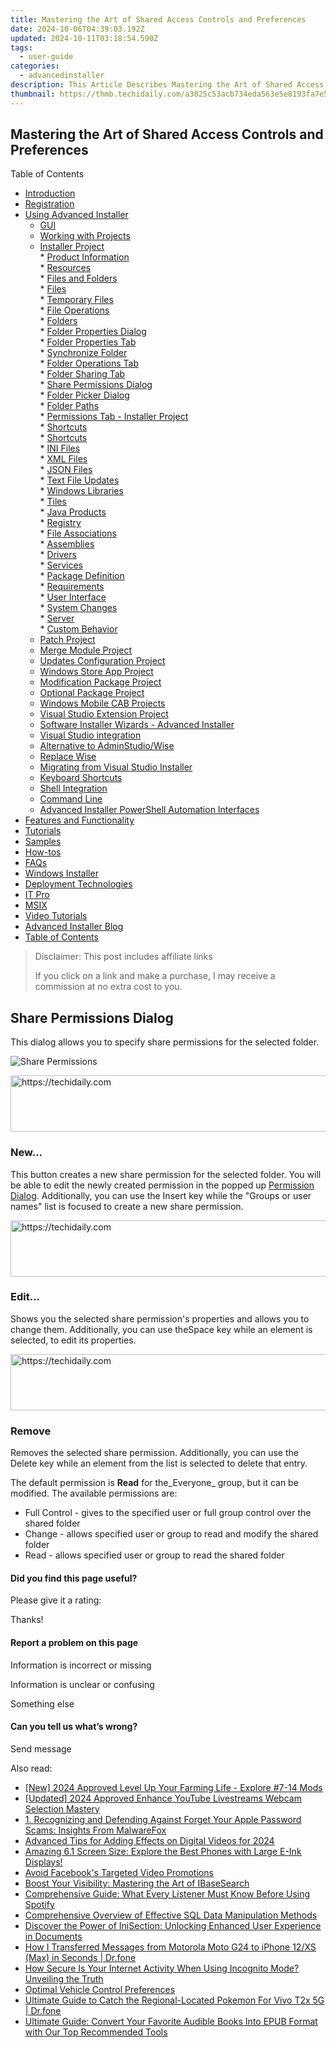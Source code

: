 ```yaml
---
title: Mastering the Art of Shared Access Controls and Preferences
date: 2024-10-06T04:39:03.192Z
updated: 2024-10-11T03:18:54.590Z
tags:
  - user-guide
categories:
  - advancedinstaller
description: This Article Describes Mastering the Art of Shared Access Controls and Preferences
thumbnail: https://thmb.techidaily.com/a3825c53acb734eda563e5e8193fa7e586da129de2b915844ef28bdfbf11f7f0.jpg
---
```


## Mastering the Art of Shared Access Controls and Preferences

Table of Contents

* [Introduction](https://tools.techidaily.com/advancedinstaller/products/)
* [Registration](https://tools.techidaily.com/advancedinstaller/products/)
* [Using Advanced Installer](https://tools.techidaily.com/advancedinstaller/products/)  
   * [GUI](https://tools.techidaily.com/advancedinstaller/products/)  
   * [Working with Projects](https://tools.techidaily.com/advancedinstaller/products/)  
   * [Installer Project](https://tools.techidaily.com/advancedinstaller/products/)  
         * [Product Information](https://tools.techidaily.com/advancedinstaller/products/)  
         * [Resources](https://tools.techidaily.com/advancedinstaller/products/)  
                  * [Files and Folders](https://tools.techidaily.com/advancedinstaller/products/)  
                              * [Files](https://tools.techidaily.com/advancedinstaller/products/)  
                              * [Temporary Files](https://tools.techidaily.com/advancedinstaller/products/)  
                              * [File Operations](https://tools.techidaily.com/advancedinstaller/products/)  
                              * [Folders](https://tools.techidaily.com/advancedinstaller/products/)  
                                             * [Folder Properties Dialog](https://tools.techidaily.com/advancedinstaller/products/)  
                                                               * [Folder Properties Tab](https://tools.techidaily.com/advancedinstaller/products/)  
                                                               * [Synchronize Folder](https://tools.techidaily.com/advancedinstaller/products/)  
                                                               * [Folder Operations Tab](https://tools.techidaily.com/advancedinstaller/products/)  
                                                               * [Folder Sharing Tab](https://tools.techidaily.com/advancedinstaller/products/)  
                                                                                    * [Share Permissions Dialog](https://tools.techidaily.com/advancedinstaller/products/)  
                                             * [Folder Picker Dialog](https://tools.techidaily.com/advancedinstaller/products/)  
                                             * [Folder Paths](https://tools.techidaily.com/advancedinstaller/products/)  
                              * [Permissions Tab - Installer Project](https://tools.techidaily.com/advancedinstaller/products/)  
                              * [Shortcuts](https://tools.techidaily.com/advancedinstaller/products/)  
                              * [Shortcuts](https://tools.techidaily.com/advancedinstaller/products/)  
                              * [INI Files](https://tools.techidaily.com/advancedinstaller/products/)  
                              * [XML Files](https://tools.techidaily.com/advancedinstaller/products/)  
                              * [JSON Files](https://tools.techidaily.com/advancedinstaller/products/)  
                              * [Text File Updates](https://tools.techidaily.com/advancedinstaller/products/)  
                              * [Windows Libraries](https://tools.techidaily.com/advancedinstaller/products/)  
                  * [Tiles](https://tools.techidaily.com/advancedinstaller/products/)  
                  * [Java Products](https://tools.techidaily.com/advancedinstaller/products/)  
                  * [Registry](https://tools.techidaily.com/advancedinstaller/products/)  
                  * [File Associations](https://tools.techidaily.com/advancedinstaller/products/)  
                  * [Assemblies](https://tools.techidaily.com/advancedinstaller/products/)  
                  * [Drivers](https://tools.techidaily.com/advancedinstaller/products/)  
                  * [Services](https://tools.techidaily.com/advancedinstaller/products/)  
         * [Package Definition](https://tools.techidaily.com/advancedinstaller/products/)  
         * [Requirements](https://tools.techidaily.com/advancedinstaller/products/)  
         * [User Interface](https://tools.techidaily.com/advancedinstaller/products/)  
         * [System Changes](https://tools.techidaily.com/advancedinstaller/products/)  
         * [Server](https://tools.techidaily.com/advancedinstaller/products/)  
         * [Custom Behavior](https://tools.techidaily.com/advancedinstaller/products/)  
   * [Patch Project](https://tools.techidaily.com/advancedinstaller/products/)  
   * [Merge Module Project](https://tools.techidaily.com/advancedinstaller/products/)  
   * [Updates Configuration Project](https://tools.techidaily.com/advancedinstaller/products/)  
   * [Windows Store App Project](https://tools.techidaily.com/advancedinstaller/products/)  
   * [Modification Package Project](https://tools.techidaily.com/advancedinstaller/products/)  
   * [Optional Package Project](https://tools.techidaily.com/advancedinstaller/products/)  
   * [Windows Mobile CAB Projects](https://tools.techidaily.com/advancedinstaller/products/)  
   * [Visual Studio Extension Project](https://tools.techidaily.com/advancedinstaller/products/)  
   * [Software Installer Wizards - Advanced Installer](https://tools.techidaily.com/advancedinstaller/products/)  
   * [Visual Studio integration](https://tools.techidaily.com/advancedinstaller/products/)  
   * [Alternative to AdminStudio/Wise](https://tools.techidaily.com/advancedinstaller/products/)  
   * [Replace Wise](https://tools.techidaily.com/advancedinstaller/products/)  
   * [Migrating from Visual Studio Installer](https://tools.techidaily.com/advancedinstaller/products/)  
   * [Keyboard Shortcuts](https://tools.techidaily.com/advancedinstaller/products/)  
   * [Shell Integration](https://tools.techidaily.com/advancedinstaller/products/)  
   * [Command Line](https://tools.techidaily.com/advancedinstaller/products/)  
   * [Advanced Installer PowerShell Automation Interfaces](https://tools.techidaily.com/advancedinstaller/products/)
* [Features and Functionality](https://tools.techidaily.com/advancedinstaller/products/)
* [Tutorials](https://tools.techidaily.com/advancedinstaller/products/)
* [Samples](https://tools.techidaily.com/advancedinstaller/products/)
* [How-tos](https://tools.techidaily.com/advancedinstaller/products/)
* [FAQs](https://tools.techidaily.com/advancedinstaller/products/)
* [Windows Installer](https://tools.techidaily.com/advancedinstaller/products/)
* [Deployment Technologies](https://tools.techidaily.com/advancedinstaller/products/)
* [IT Pro](https://tools.techidaily.com/advancedinstaller/products/)
* [MSIX](https://tools.techidaily.com/advancedinstaller/products/)
* [Video Tutorials](https://tools.techidaily.com/advancedinstaller/products/)
* [Advanced Installer Blog](https://tools.techidaily.com/advancedinstaller/products/)
* [Table of Contents](https://tools.techidaily.com/advancedinstaller/products/)

>  Disclaimer: This post includes affiliate links
>
>  If you click on a link and make a purchase, I may receive a commission at no extra cost to you.
>

## Share Permissions Dialog

This dialog allows you to specify share permissions for the selected folder.

![Share Permissions](https://cdn.advancedinstaller.com/img/dialog/share-permissions.png "Share Permissions")  

<!-- affiliate ads begin -->
<a href="https://appsumo.8odi.net/c/5597632/2123728/7443" target="_top" id="2123728">
  <img src="//a.impactradius-go.com/display-ad/7443-2123728" border="0" alt="https://techidaily.com" width="728" height="90"/>
</a>
<img height="0" width="0" src="https://appsumo.8odi.net/i/5597632/2123728/7443" style="position:absolute;visibility:hidden;" border="0" />
<!-- affiliate ads end -->

### New...

This button creates a new share permission for the selected folder. You will be able to edit the newly created permission in the popped up [Permission Dialog](https://tools.techidaily.com/advancedinstaller/products/). Additionally, you can use the Insert key while the "Groups or user names" list is focused to create a new share permission.

<!-- affiliate ads begin -->
<a href="https://appsumo.8odi.net/c/5597632/2075475/7443" target="_top" id="2075475">
  <img src="//a.impactradius-go.com/display-ad/7443-2075475" border="0" alt="https://techidaily.com" width="728" height="90"/>
</a>
<img height="0" width="0" src="https://appsumo.8odi.net/i/5597632/2075475/7443" style="position:absolute;visibility:hidden;" border="0" />
<!-- affiliate ads end -->

### Edit...

Shows you the selected share permission's properties and allows you to change them. Additionally, you can use theSpace key while an element is selected, to edit its properties. 

<!-- affiliate ads begin -->
<a href="https://aligracehair.sjv.io/c/5597632/1925473/19272" target="_top" id="1925473">
  <img src="//a.impactradius-go.com/display-ad/19272-1925473" border="0" alt="https://techidaily.com" width="728" height="90"/>
</a>
<img height="0" width="0" src="https://aligracehair.sjv.io/i/5597632/1925473/19272" style="position:absolute;visibility:hidden;" border="0" />
<!-- affiliate ads end -->

### Remove

Removes the selected share permission. Additionally, you can use the Delete key while an element from the list is selected to delete that entry. 

The default permission is **Read** for the_Everyone_ group, but it can be modified. The available permissions are:

* Full Control - gives to the specified user or full group control over the shared folder
* Change - allows specified user or group to read and modify the shared folder
* Read - allows specified user or group to read the shared folder

#### Did you find this page useful?

Please give it a rating:

 Thanks!

#### Report a problem on this page

Information is incorrect or missing

Information is unclear or confusing

Something else

#### Can you tell us what’s wrong?

Send message

<ins class="adsbygoogle"
     style="display:block"
     data-ad-format="autorelaxed"
     data-ad-client="ca-pub-7571918770474297"
     data-ad-slot="1223367746"></ins>

<ins class="adsbygoogle"
     style="display:block"
     data-ad-client="ca-pub-7571918770474297"
     data-ad-slot="8358498916"
     data-ad-format="auto"
     data-full-width-responsive="true"></ins>

<span class="atpl-alsoreadstyle">Also read:</span>
<div><ul>
<li><a href="https://screen-capture.techidaily.com/new-2024-approved-level-up-your-farming-life-explore-7-14-mods/"><u>[New] 2024 Approved Level Up Your Farming Life - Explore #7-14 Mods</u></a></li>
<li><a href="https://facebook-record-videos.techidaily.com/updated-2024-approved-enhance-youtube-livestreams-webcam-selection-mastery/"><u>[Updated] 2024 Approved Enhance YouTube Livestreams Webcam Selection Mastery</u></a></li>
<li><a href="https://fox-ssl.techidaily.com/1-recognizing-and-defending-against-forget-your-apple-password-scams-insights-from-malwarefox/"><u>1. Recognizing and Defending Against Forget Your Apple Password Scams: Insights From MalwareFox</u></a></li>
<li><a href="https://extra-resources.techidaily.com/advanced-tips-for-adding-effects-on-digital-videos-for-2024/"><u>Advanced Tips for Adding Effects on Digital Videos for 2024</u></a></li>
<li><a href="https://hardware-updates.techidaily.com/amazing-61-screen-size-explore-the-best-phones-with-large-e-ink-displays/"><u>Amazing 6.1 Screen Size: Explore the Best Phones with Large E-Ink Displays!</u></a></li>
<li><a href="https://facebook-clips.techidaily.com/avoid-facebooks-targeted-video-promotions/"><u>Avoid Facebook's Targeted Video Promotions</u></a></li>
<li><a href="https://fox-ssl.techidaily.com/boost-your-visibility-mastering-the-art-of-ibasesearch/"><u>Boost Your Visibility: Mastering the Art of IBaseSearch</u></a></li>
<li><a href="https://fox-ssl.techidaily.com/comprehensive-guide-what-every-listener-must-know-before-using-spotify/"><u>Comprehensive Guide: What Every Listener Must Know Before Using Spotify</u></a></li>
<li><a href="https://fox-ssl.techidaily.com/comprehensive-overview-of-effective-sql-data-manipulation-methods/"><u>Comprehensive Overview of Effective SQL Data Manipulation Methods</u></a></li>
<li><a href="https://fox-ssl.techidaily.com/discover-the-power-of-inisection-unlocking-enhanced-user-experience-in-documents/"><u>Discover the Power of IniSection: Unlocking Enhanced User Experience in Documents</u></a></li>
<li><a href="https://blog-min.techidaily.com/how-i-transferred-messages-from-motorola-moto-g24-to-iphone-12xs-max-in-seconds-drfone-by-drfone-transfer-from-android-transfer-from-android/"><u>How I Transferred Messages from Motorola Moto G24 to iPhone 12/XS (Max) in Seconds | Dr.fone</u></a></li>
<li><a href="https://fox-ssl.techidaily.com/how-secure-is-your-internet-activity-when-using-incognito-mode-unveiling-the-truth/"><u>How Secure Is Your Internet Activity When Using Incognito Mode? Unveiling the Truth</u></a></li>
<li><a href="https://fox-ssl.techidaily.com/optimal-vehicle-control-preferences/"><u>Optimal Vehicle Control Preferences</u></a></li>
<li><a href="https://change-location.techidaily.com/ultimate-guide-to-catch-the-regional-located-pokemon-for-vivo-t2x-5g-drfone-by-drfone-virtual-android/"><u>Ultimate Guide to Catch the Regional-Located Pokemon For Vivo T2x 5G | Dr.fone</u></a></li>
<li><a href="https://tech-revival.techidaily.com/ultimate-guide-convert-your-favorite-audible-books-into-epub-format-with-our-top-recommended-tools/"><u>Ultimate Guide: Convert Your Favorite Audible Books Into EPUB Format with Our Top Recommended Tools</u></a></li>
</ul></div>

